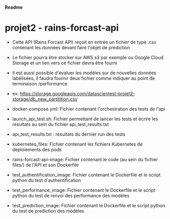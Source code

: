 #### Readme
# projet2 - rains-forcast-api

- Cette API (Rains Forcast API) reçoit en entrée un fichier de type .csv contenant les données devant faire l'objet de prediction

- Le fichier pourra être stocker sur AWS s3 par exemple ou Google Cloud Storage et un lien vers ce fichier devra être fourni

- Il est aussi possible d'évaluer les modèles sur de nouvelles données labélisées, il faudra fournir deux fichier comme indiquer au point de terminaison /performance
- ex: https://storage.googleapis.com/datascientest-projet2-storage/db_new_partitition.csv

- docker-compose.yml: Fichier contenant l'orchestration des tests de l'api

- launch_api_test.sh: Fichier permettant de lancer les tests et ecrire les resultats au sein du fichier api_test_results.txt
- api_test_results.txt : resultats du dernier run des tests

- kubernetes_files: Fichier contenant les fichiers Kubernetes de deploiements des pods

- rains-forcast-api-image: Fichier contenant le code (au sein du fichier files/) de l'API et son Dockerfile

- test_authentification_image: Fichier contenant le Dockerfile et le script python du test d'authentification

- test_performance_image: Fichier contenant le Dockerfile et le script python du test de renvoi des performance des modèles

- test_prediction_image: Fichier contenant le Dockerfile et le script python du test de prediction des modèles
